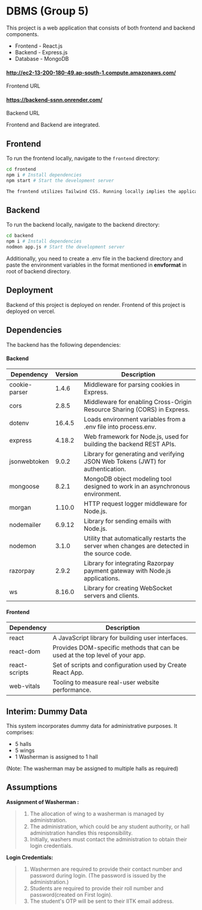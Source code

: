 # DBMS (Group 5)

This project is a web application that consists of both frontend and backend components.

* Frontend - React.js 
* Backend - Express.js
* Database - MongoDB

#### http://ec2-13-200-180-49.ap-south-1.compute.amazonaws.com/
Frontend URL
#### https://backend-ssnn.onrender.com/
Backend URL

Frontend and Backend are integrated.

## Frontend

To run the frontend locally, navigate to the `frontend` directory:

```bash
cd frontend
npm i # Install dependencies
npm start # Start the development server

The frontend utilizes Tailwind CSS. Running locally implies the application will be served on localhost:3000.
```
## Backend
To run the backend locally, navigate to the backend directory:

```bash
cd backend
npm i # Install dependencies
nodmon app.js # Start the development server   
```
Additionally, you need to create a .env file in the backend directory and paste the environment variables in the format mentioned in **envformat** in root of backend directory.
## Deployment

Backend of this project is deployed on render.
Frontend of this project is deployed on vercel.


## Dependencies
The backend has the following dependencies:

#### Backend

| Dependency       | Version | Description                                                                                         |
|------------------|---------|-----------------------------------------------------------------------------------------------------|
| cookie-parser    | 1.4.6  | Middleware for parsing cookies in Express.                                                          |
| cors             | 2.8.5  | Middleware for enabling Cross-Origin Resource Sharing (CORS) in Express.                             |
| dotenv           | 16.4.5 | Loads environment variables from a .env file into process.env.                                       |
| express          | 4.18.2 | Web framework for Node.js, used for building the backend REST APIs.                                  |
| jsonwebtoken     | 9.0.2  | Library for generating and verifying JSON Web Tokens (JWT) for authentication.                       |
| mongoose         | 8.2.1  | MongoDB object modeling tool designed to work in an asynchronous environment.                        |
| morgan           | 1.10.0 | HTTP request logger middleware for Node.js.                                                          |
| nodemailer       | 6.9.12 | Library for sending emails with Node.js.                                                             |
| nodemon          | 3.1.0  | Utility that automatically restarts the server when changes are detected in the source code.         |
| razorpay         | 2.9.2  | Library for integrating Razorpay payment gateway with Node.js applications.                          |
| ws               | 8.16.0 | Library for creating WebSocket servers and clients.      

#### Frontend


| Dependency                   | Description                                                                                         |
|------------------------------|-----------------------------------------------------------------------------------------------------|
| react                        | A JavaScript library for building user interfaces.                                                  |
| react-dom                    | Provides DOM-specific methods that can be used at the top level of your app.                         |
| react-scripts                | Set of scripts and configuration used by Create React App.                                                                   |
| web-vitals                   | Tooling to measure real-user website performance.                                                    |
                                            

## Interim: Dummy Data
This system incorporates dummy data for administrative purposes. It comprises:

 * 5 halls
*  5 wings
*  1 Washerman is assigned to 1 hall

(Note: The washerman may be assigned to multiple halls as required)

## Assumptions
**Assignment of Washerman :**
>1. The allocation of wing to a washerman is managed by administration.                     
>2. The administration, which could be any student authority, or    hall administration handles this responsibility.
>3. Initially, washers must contact the administration to obtain their login credentials.

**Login Credentials:** 
> 1. Washermen are required to provide their contact number and password during login. (The password is issued by the administration.)
>2. Students are required to provide their roll number and password(created on First login). 
>3. The student's OTP will be sent to their IITK email address.
